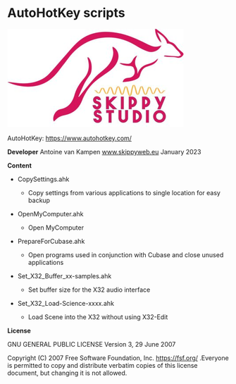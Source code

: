 # AutoHotKey scripts



![](https://github.com/SkippyWeb/Images/blob/main/SkippyStudio.jpg)



AutoHotKey: https://www.autohotkey.com/



**Developer**
    Antoine van Kampen
    www.skippyweb.eu
    January 2023



**Content**

- CopySettings.ahk
  - Copy settings from various applications to single location for easy backup

- OpenMyComputer.ahk
  - Open MyComputer

- PrepareForCubase.ahk
  - Open programs used in conjunction with Cubase and close unused applications

- Set_X32_Buffer_xx-samples.ahk
  - Set buffer size for the X32 audio interface

- Set_X32_Load-Science-xxxx.ahk
  - Load Scene into the X32 without using X32-Edit



**License**

GNU GENERAL PUBLIC LICENSE
Version 3, 29 June 2007

Copyright (C) 2007 Free Software Foundation, Inc. <https://fsf.org/> .Everyone is permitted to copy and distribute verbatim copies of this license document, but changing it is not allowed.
